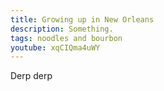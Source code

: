 ```yaml
---
title: Growing up in New Orleans
description: Something.
tags: noodles and bourbon
youtube: xqCIQma4uWY
---
```


Derp derp
